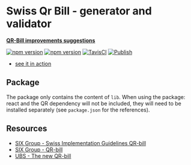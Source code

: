# Swiss Qr Bill - generator and validator

**[QR-Bill improvements suggestions](https://github.com/Nexysweb/qrbill/blob/master/suggestions.md)**

[![npm version](https://badge.fury.io/js/%40nexys%2Fqrbill.svg)](https://www.npmjs.com/package/@nexys/qrbill)
[![npm version](https://img.shields.io/npm/v/@nexys/qrbill.svg)](https://www.npmjs.com/package/@nexys/qrbill)
[![TavisCI](https://travis-ci.com/Nexysweb/qrbill.svg?branch=master)](https://travis-ci.com/Nexysweb/qrbill)
[![Publish](https://github.com/Nexysweb/qrbill/actions/workflows/publish.yml/badge.svg)](https://github.com/Nexysweb/qrbill/actions/workflows/publish.yml)


* [see it in action](https://nexysweb.github.io/qrbill)

## Package

The package only contains the content of `lib`. When using the package: react and the QR dependency will not be included, they will need to be installed separately (see `package.json` for the references).

## Resources

* [SIX Group - Swiss Implementation Guidelines QR-bill](https://www.paymentstandards.ch/dam/downloads/ig-qr-bill-en.pdf)
* [SIX Group - QR-bill](https://www.six-group.com/interbank-clearing/en/home/standardization/payment-slips.html)
* [UBS - The new QR-bill](https://www.ubs.com/ch/en/swissbank/corporates/cash-management/zv-migration/payment-slips.html)
